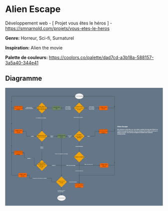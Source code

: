 # Alien Escape


Développement web - [ Projet vous êtes le héros ] -  https://smnarnold.com/projets/vous-etes-le-heros

 

**Genre:** Horreur, Sci-fi, Surnaturel

 

**Inspiration:** Alien the movie
 

**Palette de couleurs:** https://coolors.co/palette/dad7cd-a3b18a-588157-3a5a40-344e41

 

## Diagramme

 
![](./assets/drawio/schema.png)